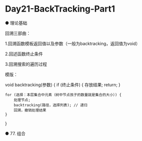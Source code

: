 # Day21-BackTracking-Part1
● 理论基础 

回溯三部曲：

1.回溯函数模板返回值以及参数（一般为backtracking，返回值为void）

2.回述函数终止条件

3.回溯搜索的遍历过程

模版：

void backtracking(参数) {
    if (终止条件) {
        存放结果;
        return;
    }

    for (选择：本层集合中元素（树中节点孩子的数量就是集合的大小）) {
        处理节点;
        backtracking(路径，选择列表); // 递归
        回溯，撤销处理结果
    }
}

● 77. 组合  
